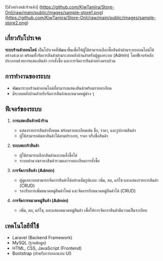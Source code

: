 ![ตัวอย่างหน้าร้านค้า]
(https://github.com/KiwTanjira/Store-Onli/raw/main/public/images/sample-store1.png)
(https://github.com/KiwTanjira/Store-Onli/raw/main/public/images/sample-store2.png)


## เกี่ยวกับโปรเจค

**ระบบร้านค้าออนไลน์** เป็นโปรเจคที่พัฒนาขึ้นเพื่อให้ผู้ใช้สามารถเลือกซื้อสินค้าผ่านระบบออนไลน์ได้อย่างสะดวก พร้อมทั้งจัดการสินค้าผ่านระบบหลังบ้านสำหรับผู้ดูแลระบบ (Admin) โดยฟีเจอร์หลักประกอบด้วยการแสดงสินค้า การสั่งซื้อ และการจัดการสินค้าอย่างครบถ้วน

## การทำงานของระบบ

- พัฒนาระบบร้านค้าออนไลน์ที่สามารถแสดงสินค้าพร้อมรายละเอียด
- มีระบบหลังบ้านสำหรับจัดการสินค้าและหมวดหมู่ต่าง ๆ

## ฟีเจอร์ของระบบ

1. **การแสดงสินค้าหน้าร้าน**
   - แสดงรายการสินค้าทั้งหมด พร้อมรายละเอียดเช่น ชื่อ, ราคา, และรูปภาพสินค้า
   - ผู้ใช้สามารถค้นหาสินค้าได้ตามประเภท, ราคา หรือชื่อสินค้า

2. **ระบบตะกร้าสินค้า**
   - ผู้ใช้สามารถเลือกสินค้าและกดสั่งซื้อได้
   - ระบบคำนวณราคาสินค้ารวมและรายละเอียดการสั่งซื้อ

3. **การจัดการสินค้า (Admin)**
   - ผู้ดูแลระบบสามารถจัดการสินค้าได้อย่างเต็มรูปแบบ: เพิ่ม, ลบ, แก้ไข และแสดงรายการสินค้า (CRUD)
   - รองรับการเพิ่มหมวดหมู่สินค้าใหม่ และจัดการกับหมวดหมู่สินค้าได้ (CRUD)

4. **การจัดการหมวดหมู่สินค้า (Admin)**
   - เพิ่ม, ลบ, แก้ไข, และแสดงหมวดหมู่สินค้า เพื่อให้การจัดการสินค้ามีความเป็นระเบียบ

## เทคโนโลยีที่ใช้

- Laravel (Backend Framework)
- MySQL (ฐานข้อมูล)
- HTML, CSS, JavaScript (Frontend)
- Bootstrap (สำหรับการออกแบบ UI)




